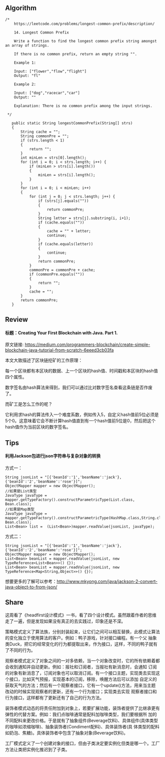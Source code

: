 ## Algorithm ##
````
/*
    https://leetcode.com/problems/longest-common-prefix/description/

    14. Longest Common Prefix

    Write a function to find the longest common prefix string amongst an array of strings.

    If there is no common prefix, return an empty string "".

    Example 1:

    Input: ["flower","flow","flight"]
    Output: "fl"

    Example 2:

    Input: ["dog","racecar","car"]
    Output: ""

    Explanation: There is no common prefix among the input strings.

 */
 ````

 ````
    public static String longestCommonPrefix(String[] strs)
    {
        String cache = "";
        String commonPre = "";
        if (strs.length < 1)
        {
            return "";
        }
        int minLen = strs[0].length();
        for (int i = 0; i < strs.length; i++) {
            if (minLen > strs[i].length())
            {
                minLen = strs[i].length();
            }
        }
        for (int i = 0; i < minLen; i++)
        {
            for (int j = 0; j < strs.length; j++) {
                if (strs[j].equals(""))
                {
                    return commonPre;
                }
                String letter = strs[j].substring(i, i+1);
                if (cache.equals(""))
                {
                    cache = "" + letter;
                    continue;
                }
                if (cache.equals(letter))
                {
                    continue;
                }
                return commonPre;
            }
            commonPre = commonPre + cache;
            if (commonPre.equals(""))
            {
                return "";
            }
            cache = "";
        }
        return commonPre;
    }
 ````

## Review ##

#### 标题：Creating Your First Blockchain with Java. Part 1.

原文链接: https://medium.com/programmers-blockchain/create-simple-blockchain-java-tutorial-from-scratch-6eeed3cb03fa

本文大致描述了区块链挖矿的工作原理：

   每一个区块都有本区块的数据、上一个区块的hash值、时间戳和本区块的hash值四个属性。

   数字签名由hash算法来得到，我们可以通过比对数字签名查看这条链是否作废了。

而矿工是怎么工作的呢？

   它利用求hash的算法传入一个难度系数，例如传入5，自定义hash值前5位必须是5个0。这意味着它会不断计算hash值直到有一个hash值前5位是0，然后把这个hash值作为当前区块的数字签名。



## Tips ##

#### 利用Jackson包进行json字符串与复杂对象的转换

方式一：

```
String jsonList = "[{'beanId':'1','beanName':'jack'},{'beanId':'2','beanName':'rose'}]";
ObjectMapper mapper = new ObjectMapper();
//如果是List类型
JavaType javaType = mapper.getTypeFactory().constructParametricType(List.class, Bean.class);
//如果是Map类型
JavaType javaType = mapper.getTypeFactory().constructParametricType(HashMap.class,String.class, Bean.class);
List<Bean> list =  (List<Bean>)mapper.readValue(jsonList, javaType);
```

方式二：

```
String jsonList = "[{'beanId':'1','beanName':'jack'},{'beanId':'2','beanName':'rose'}]";
ObjectMapper mapper = new ObjectMapper();
List<Bean> beanList = mapper.readValue(jsonList, new TypeReference<List<Bean>>() {});
List<Bean> beanList = mapper.readValue(jsonList, new TypeReference<Map<String,Object>>() {});
```

想要更多的了解可以参考：http://www.mkyong.com/java/jackson-2-convert-java-object-to-from-json/

## Share ##

这周看了《headfirst设计模式》一书，看了四个设计模式。虽然跟着作者的思维走了一遍，但是发现如果没有真正的去实践过，印象还是不深。

策略模式定义了算法族，分别封装起来，让它们之间可以相互替换，此模式让算法的变化独立于使用算法的客户。例如：鸭子游戏，针对接口编程。有一个父
抽象类Duck，把它的经常变化的行为都提取出来，作为接口，这样，不同的鸭子就有了不同的行为。

观察者模式定义了对象之间的一对多依赖，当一个对象改变时，它的所有依赖着都会收到通知并自动更新。例如：报社和订阅者，当报社有新消息时，会通知
订阅的对象有新消息了，订阅对象也可以取消订阅。有一个接口主题，实现类去实现这个接口，比如天气预报，实现基本的订阅，移除，唤醒方法后可以添加
自定义的获取天气的方法；然后有一个观察者接口，它有一个update()方法，用来当主题改动的时候实现观察者的更新，还有一个行为接口；实现类去实现
观察者接口和行为接口，这样都有了更新还有了自己的行为方法。

装饰者模式动态的将责任附加到对象上，若要扩展功能，装饰者提供了比继承更有弹性的代替方案。例如：我们点咖啡通常是配料加咖啡类型，我们要根据所
加的不同配料来更改价格。于是就有了抽象组件(Beverage饮料)、具体组件(具体类型的咖啡如浓缩咖啡)、抽象装饰者(Condiment配料)、具体装饰者(具
体类型的配料如奶泡、焦糖)。具体装饰者中包含了抽象对象(Beverage饮料)。

工厂模式定义了一个创建对象的接口，但由子类决定要实例化但类是哪一个。工厂方法让类把实例化推迟到了子类。





